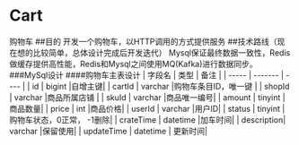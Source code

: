 # Cart
购物车
##目的
开发一个购物车，以HTTP调用的方式提供服务
##技术路线（现在想的比较简单，总体设计完成后开发迭代）
Mysql保证最终数据一致性，Redis做缓存提供高性能，Redis和Mysql之间使用MQ(Kafka)进行数据同步。
###MySql设计
####购物车主表设计
| 字段名     | 类型      |  备注  |
| -----      | -------   | ----   |
| id         | bigint    |自增主键|
| cartId     | varchar   |购物车条目ID，唯一键   |
| shopId     | varchar   |商品所属店铺   |
| skuId      | varchar   |商品唯一编号|
| amount     | tinyint   |商品数量|
| price      | int       |商品价格|
| userId     | varchar   |用户ID|
| status     | tinyint   |购物车状态，0正常， -1删除|
| crateTime  | datetime  |加车时间|
| description| varchar   |保留使用|
| updateTime | datetime  | 更新时间|
